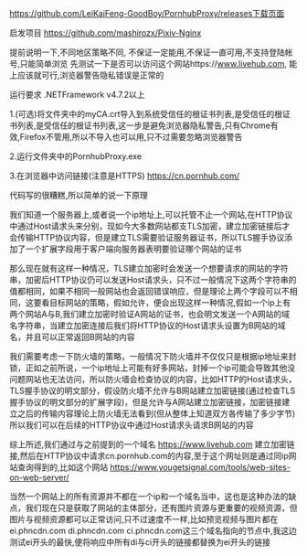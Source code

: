 https://github.com/LeiKaiFeng-GoodBoy/PornhubProxy/releases下载页面

启发项目
https://github.com/mashirozx/Pixiv-Nginx

提前说明一下,不同地区策略不同, 不保证一定能用,不保证一直可用,不支持登陆帐号,只能简单浏览
先测试一下是否可以访问这个网站https://www.livehub.com, 能上应该就可行,浏览器警告隐私错误是正常的

运行要求
.NETFramework v4.7.2以上

1.(可选)将文件夹中的myCA.crt导入到系统受信任的根证书列表,是受信任的根证书列表,是受信任的根证书列表,这一步是避免浏览器隐私警告,只有Chrome有效,Firefox不管用,所以不导入也可以用,只不过需要忽略浏览器警告

2.运行文件夹中的PornhubProxy.exe

3.在浏览器中访问链接(注意是HTTPS) https://cn.pornhub.com/


代码写的很糟糕,所以简单的说一下原理

我们知道一个服务器上,或者说一个ip地址上,可以托管不止一个网站,在HTTP协议中通过Host请求头来分别，现如今大多数网站都支TLS加密，建立加密链接后才会传输HTTP协议内容，但是建立TLS需要验证服务器证书，所以TLS握手协议添加了一个扩展字段用于客户端向服务器表明要验证哪个网站的证书

那么现在就有这样一种情况，TLS建立加密时会发送一个想要请求的网站的字符串，加密后HTTP协议仍可以发送Host请求头，只不过一般情况下这两个字符串的值都相同，如果不相同一般网站也会返回错误响应，但是理论上两个字段可以不相同，这要看目标网站的策略，假如允许，便会出现这样一种情况,假如一个ip上有两个网站A与B,我们建立加密时验证A网站的证书，也会明文发送一个A网站的域名字符串，当建立加密连接后我们将HTTP协议的Host请求头设置为B网站的域名，并且可以正常返回B网站的内容

我们需要考虑一下防火墙的策略，一般情况下防火墙并不仅仅只是根据ip地址来封锁，正如之前所说，一个ip地址上可能有好多网站，封掉一个ip可能会导致其他没问题网站也无法访问，所以防火墙会检查协议的内容，比如HTTP的Host请求头，TLS握手协议的明文部分，假设防火墙不允许与B网站建立加密链接(通过检查TLS握手协议的明文部分的扩展字段)，但是允许与A网站建立加密链接，加密链接建立之后的传输内容理论上防火墙无法看到(但从整体上知道双方各传输了多少字节)所以我们可以在后续的HTTP协议中通过Host请求头请求B网站的内容

综上所述,我们通过与之前提到的一个域名 https://www.livehub.com 建立加密链接,然后在HTTP协议中请求cn.pornhub.com的内容,至于这个网址则是通过同ip网站查询得到的,比如这个网站 https://www.yougetsignal.com/tools/web-sites-on-web-server/ 

当然一个网站上的所有资源并不都在一个ip和一个域名当中，这也是这种办法的缺点，我们现在只是获取了网站的主体部分，还有图片资源与更重要的视频资源，但图片与视频资源都可以正常访问,只不过速度不一样,比如预览视频与图片都在 ei.phncdn.com  di.phncdn.com  ci.phncdn.com这三个域名指向的节点中,我这边测试ei开头的最快,便将响应中所有di与ci开头的链接都替换为ei开头的链接
